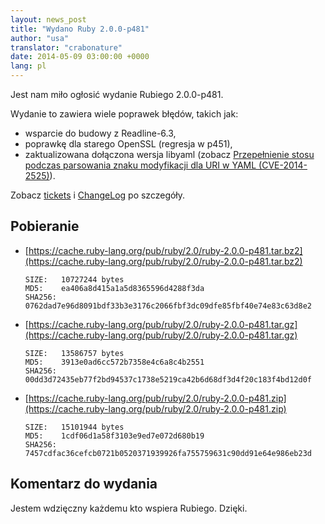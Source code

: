 ```yaml
---
layout: news_post
title: "Wydano Ruby 2.0.0-p481"
author: "usa"
translator: "crabonature"
date: 2014-05-09 03:00:00 +0000
lang: pl
---
```


Jest nam miło ogłosić wydanie Rubiego 2.0.0-p481.

Wydanie to zawiera wiele poprawek błędów, takich jak:

* wsparcie do budowy z Readline-6.3,
* poprawkę dla starego OpenSSL (regresja w p451),
* zaktualizowana dołączona wersja libyaml
  (zobacz [Przepełnienie stosu podczas parsowania znaku modyfikacji dla URI w YAML (CVE-2014-2525)](https://www.ruby-lang.org/pl/news/2014/03/29/heap-overflow-in-yaml-uri-escape-parsing-cve-2014-2525/)).

Zobacz [tickets](https://bugs.ruby-lang.org/projects/ruby-200/issues?set_filter=1&amp;status_id=5)
i [ChangeLog](https://svn.ruby-lang.org/repos/ruby/tags/v2_0_0_481/ChangeLog) po szczegóły.

## Pobieranie

* [https://cache.ruby-lang.org/pub/ruby/2.0/ruby-2.0.0-p481.tar.bz2](https://cache.ruby-lang.org/pub/ruby/2.0/ruby-2.0.0-p481.tar.bz2)

      SIZE:   10727244 bytes
      MD5:    ea406a8d415a1a5d8365596d4288f3da
      SHA256: 0762dad7e96d8091bdf33b3e3176c2066fbf3dc09dfe85fbf40e74e83c63d8e2

* [https://cache.ruby-lang.org/pub/ruby/2.0/ruby-2.0.0-p481.tar.gz](https://cache.ruby-lang.org/pub/ruby/2.0/ruby-2.0.0-p481.tar.gz)

      SIZE:   13586757 bytes
      MD5:    3913e0ad6cc572b7358e4c6a8c4b2551
      SHA256: 00dd3d72435eb77f2bd94537c1738e5219ca42b6d68df3d4f20c183f4bd12d0f

* [https://cache.ruby-lang.org/pub/ruby/2.0/ruby-2.0.0-p481.zip](https://cache.ruby-lang.org/pub/ruby/2.0/ruby-2.0.0-p481.zip)

      SIZE:   15101944 bytes
      MD5:    1cdf06d1a58f3103e9ed7e072d680b19
      SHA256: 7457cdfac36cefcb0721b0520371939926fa755759631c90dd91e64e986eb23d

## Komentarz do wydania

Jestem wdzięczny każdemu kto wspiera Rubiego.
Dzięki.
